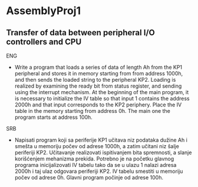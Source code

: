 # AssemblyProj1
Transfer of data between peripheral I/O controllers and CPU
------------------------------------------------------------
ENG
- Write a program that loads a series of data of length Ah from the KP1 peripheral and stores it in memory starting from
from address 1000h, and then sends the loaded string to the peripheral KP2. Loading is realized by examining the ready bit
from status register, and sending using the interrupt mechanism.
At the beginning of the main program, it is necessary to initialize the IV table so that input 1 contains the address
2000h and that input corresponds to the KP2 periphery. Place the IV table in the memory starting from address 0h. The main one
the program starts at address 100h.

SRB
- Napisati program koji sa periferije KP1 učitava niz podataka dužine Ah i smešta u memoriju počev
od adrese 1000h, a zatim učitani niz šalje periferiji KP2. Učitavanje realizovati ispitivanjem bita
spremnosti, a slanje korišćenjem mehanizma prekida.
Potrebno je na početku glavnog programa inicijalizovati IV tabelu tako da se u ulazu 1 nalazi adresa
2000h i taj ulaz odgovara periferiji KP2. IV tabelu smestiti u memoriju počev od adrese 0h. Glavni
program počinje od adrese 100h.
